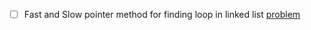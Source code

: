 - [ ] Fast and Slow pointer method for finding loop in linked list [problem](https://practice.geeksforgeeks.org/problems/find-length-of-loop/1)
